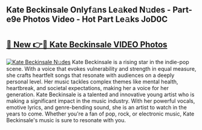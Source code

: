 ## Kate Beckinsale Onlyf𝚊ns Le𝚊ked N𝚞des - Part-e9e Photos Video - Hot Part Le𝚊ks JoD0C

# <h2><a href="http://ac51964.deff.icu/?id=Kate+Beckinsale">🔗 New 👉🔴 Kate Beckinsale VIDEO Photos</a></h2>

[![Kate Beckinsale N𝚞des](https://i.imgur.com/rIISA9y.gif)](http://ac51964.deff.icu/?id=Kate+Beckinsale)
Kate Beckinsale is a rising star in the indie-pop scene. With a voice that evokes vulnerability and strength in equal measure, she crafts heartfelt songs that resonate with audiences on a deeply personal level. Her music tackles complex themes like mental health, heartbreak, and societal expectations, making her a voice for her generation. Kate Beckinsale is a talented and innovative young artist who is making a significant impact in the music industry. With her powerful vocals, emotive lyrics, and genre-bending sound, she is an artist to watch in the years to come. Whether you're a fan of pop, rock, or electronic music, Kate Beckinsale's music is sure to resonate with you.
